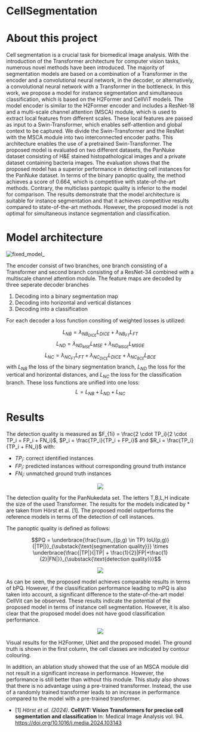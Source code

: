 # CellSegmentation

# About this project
Cell segmentation is a crucial task for biomedical image analysis. With the introduction of the Transformer architecture for computer vision tasks, numerous novel methods have been introduced. The majority of segmentation models are based on a combination of a Transformer in the encoder and a convolutional neural network, in the decoder, or alternatively, a convolutional neural network with a Transformer in the bottleneck. In this work, we propose a model for instance segmentation and simultaneous classification, which is based on the H2Former and CellViT models. The model encoder is similar to the H2Former encoder and includes a ResNet-18 and a multi-scale channel attention (MSCA) module, which is used to extract local features from different scales. These local features are passed as input to a Swin-Transformer, which enables self-attention and global context to be captured. We divide the Swin-Transformer and the ResNet with the MSCA module into two interconnected encoder paths. This architecture enables the use of a pretrained Swin-Transformer.
The proposed model is evaluated on two different datasets, the PanNuke dataset consisting of H&E stained histopathological images and a private dataset containing bacteria images.
The evaluation shows that the proposed model has a superior performance in detecting cell instances for the PanNuke dataset. In terms of the binary panoptic quality, the method achieves a score of 0.664, which is competitive with state-of-the-art methods. Contrary, the multiclass pantopic quality is inferior to the model for comparison.
The results demonstrate that the model architecture is suitable for instance segmentation and that it achieves competitive results compared to state-of-the-art methods. However, the proposed model is not optimal for simultaneous instance segmentation and classification.

# Model architecture
![fixed_model_](https://github.com/user-attachments/assets/5094875b-13d0-4eb7-92d4-e7114aee3e83)

The encoder consist of two branches, one branch consisting of a Transformer and second branch consisting of a ResNet-34 combined with a multiscale channel attention module.
The feature maps are decoded by three seperate decoder branches
1. Decoding into a binary segmentation map
2. Decoding into horizontal and vertical distances
3. Decoding into a classification

For each decoder a loss function consiting of weighted losses is utilized:

$$L_{NB} = \lambda_{NB_{DICE}} L_{DICE} + \lambda_{NB_{FT}} L_{FT}$$
$$L_{ND} = \lambda_{ND_{MSE}} L_{MSE} + \lambda_{ND_{MSGE}} L_{MSGE}$$
$$L_{NC} = \lambda_{NC_{FT}} L_{FT} + \lambda_{NC_{DICE}} L_{DICE} + \lambda_{NC_{BCE}} L_{BCE}$$
with $L_{NB}$ the loss of the binary segmentation branch, $L_{ND}$ the loss for the vertical and horizontal distances, and $L_{NC}$ the loss for the classification branch. These loss functions are unified into one loss:
$$L = L_{NB} + L_{ND} + L_{NC}$$

# Results

The detection quality is measured as $F_{1i} = \frac{2 \cdot TP_i}{2 \cdot TP_i + FP_i + FN_i}$, $P_i = \frac{TP_i}{TP_i + FP_i}$ and $R_i = \frac{TP_i}{TP_i + FN_i}$ with:
- $TP_{i}$: correct identified instances
- $FP_{i}$: predicted instances without corresponding ground truth instance
- $FN_{i}$: unmatched ground truth instances


<p align="center">
  <img src="https://github.com/user-attachments/assets/eee0538c-67bd-4805-9125-f2c7e29cdc0a">
</p>

The detection quality for the PanNukedata set. The letters T,B,L,H indicate the size of the used Transformer. The results for the models indicated by * are taken from Hörst et al. [1].
The proposed model outperforms the reference models in terms of the detection of cell instances.

The panoptic quality is defined as follows:

$$PQ = \underbrace{\frac{\sum_{(p,g) \in TP} IoU(p,g)}{|TP|}}_{\substack{\text{segmentation quality}}} \times \underbrace{\frac{|TP|}{|TP| + \frac{1}{2}|FP|+\frac{1}{2}|FN|}}_{\substack{\text{detection quality}}}$$


<p align="center">
  <img src="https://github.com/user-attachments/assets/1b486a51-aefe-4c86-880c-5de9184eeee5">
</p>
As can be seen, the proposed model achieves comparable results in terms of bPQ. However, if the classification performance leading to mPQ is also taken into account, a significant difference to the state-of-the-art model
CellVit can be observed.
These results indicate the potential of the proposed model in terms of instance cell segmentation. However, it is also clear that the proposed model does not have good classification performance.

<p align="center">
  <img src="https://github.com/user-attachments/assets/30cc6ac1-3c1c-4e31-9c81-efb34d687b30">
</p>
Visual results for the H2Former, UNet and the proposed model. The ground truth is shown in the first column, the cell classes are indicated by contour colouring.

In addition, an ablation study showed that the use of an MSCA module did not result in a significant increase in performance. However, the performance is still better than without this module.
This study also shows that there is no advantage using a pre-trained transformer. Instead, the use of a randomly trained transformer leads to an increase in performance compared to the model with a pre-trained transformer.



- [1] *Hörst et al. (2024)*. **CellViT: Vision Transformers for precise cell segmentation and classification** In: Medical Image Analysis vol. 94.
https://doi.org/10.1016/j.media.2024.103143
